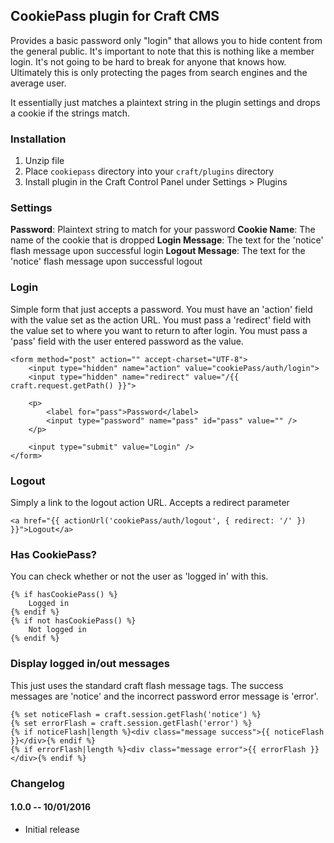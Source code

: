 ## CookiePass plugin for Craft CMS

Provides a basic password only "login" that allows you to hide content from the general public. It's important to note that this is nothing like a member login. It's not going to be hard to break for anyone that knows how. Ultimately this is only protecting the pages from search engines and the average user.

It essentially just matches a plaintext string in the plugin settings and drops a cookie if the strings match.

### Installation

1. Unzip file 
2. Place `cookiepass` directory into your `craft/plugins` directory
3. Install plugin in the Craft Control Panel under Settings > Plugins

### Settings

**Password**: Plaintext string to match for your password
**Cookie Name**: The name of the cookie that is dropped
**Login Message**: The text for the 'notice' flash message upon successful login
**Logout Message**: The text for the 'notice' flash message upon successful logout

### Login
Simple form that just accepts a password.
You must have an 'action' field with the value set as the action URL.
You must pass a 'redirect' field with the value set to where you want to return to after login.
You must pass a 'pass' field with the user entered password as the value.

	<form method="post" action="" accept-charset="UTF-8">
		<input type="hidden" name="action" value="cookiePass/auth/login">
		<input type="hidden" name="redirect" value="/{{ craft.request.getPath() }}">
		
		<p>
			<label for="pass">Password</label>
			<input type="password" name="pass" id="pass" value="" />
		</p>
		
		<input type="submit" value="Login" />
	</form>

### Logout
Simply a link to the logout action URL. Accepts a redirect parameter

	<a href="{{ actionUrl('cookiePass/auth/logout', { redirect: '/' }) }}">Logout</a>

### Has CookiePass?
You can check whether or not the user as 'logged in' with this.

	{% if hasCookiePass() %}
		Logged in
	{% endif %}
	{% if not hasCookiePass() %}
		Not logged in
	{% endif %}

### Display logged in/out messages
This just uses the standard craft flash message tags. The success messages are 'notice' and the incorrect password error message is 'error'.
	
	{% set noticeFlash = craft.session.getFlash('notice') %}
	{% set errorFlash = craft.session.getFlash('error') %}
	{% if noticeFlash|length %}<div class="message success">{{ noticeFlash }}</div>{% endif %}
	{% if errorFlash|length %}<div class="message error">{{ errorFlash }}</div>{% endif %}

### Changelog

#### 1.0.0 -- 10/01/2016

* Initial release